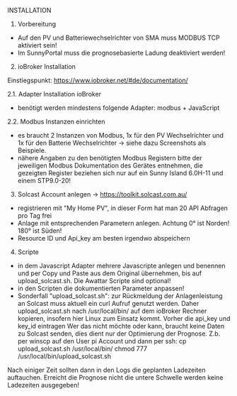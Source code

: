 INSTALLATION

1. Vorbereitung
- Auf den PV und Batteriewechselrichter von SMA muss MODBUS TCP aktiviert sein!
- Im SunnyPortal muss die prognosebasierte Ladung deaktiviert werden!

2. ioBroker Installation

Einstiegspunkt: https://www.iobroker.net/#de/documentation/

2.1. Adapter Installation ioBroker
- benötigt werden mindestens folgende Adapter: modbus + JavaScript

2.2. Modbus Instanzen einrichten
- es braucht 2 Instanzen von Modbus, 1x für den PV Wechselrichter und 1x für den Batterie Wechselrichter
-> siehe dazu Screenshots als Beispiele.
- nähere Angaben zu den benötigten Modbus Registern bitte der jeweiligen Modbus Dokumentation des Gerätes entnehmen,
  die gezeigten Register beziehen sich nur auf ein Sunny Island 6.0H-11 und einem STP9.0-20!

3. Solcast Account anlegen
-> https://toolkit.solcast.com.au/
- registrieren mit "My Home PV", in dieser Form hat man 20 API Abfragen pro Tag frei
- Anlage mit entsprechenden Parametern anlegen. Achtung 0° ist Norden! 180° ist Süden!
- Resource ID und Api_key am besten irgendwo abspeichern

4. Scripte
- in dem Javascript Adapter mehrere Javascripte anlegen und benennen und per Copy und Paste aus dem Original übernehmen, 
  bis auf upload_solcast.sh. Die Awattar Scripte sind optional!
- in den Scripten die dokumentierten Parameter anpassen!
- Sonderfall "upload_solcast.sh": zur Rückmeldung der Anlagenleistung an Solcast muss aktuell ein curl Aufruf genutzt werden. 
  Daher upload_solcast.sh nach /usr/local/bin/ auf dem ioBroker Rechner kopieren, insofern hier Linux zum Einsatz kommt. 
  Vorher die api_key und key_id eintragen
  Wer das nicht möchte oder kann, braucht keine Daten zu Solcast senden, dies dient nur der Optimierung der Prognose.
  Z.b. per winscp auf den User pi Account und dann per ssh: 
  cp upload_solcast.sh /usr/local/bin/
  chmod 777 /usr/local/bin/upload_solcast.sh

Nach einiger Zeit sollten dann in den Logs die geplanten Ladezeiten auftauchen. Erreicht die Prognose nicht die untere Schwelle 
werden keine Ladezeiten ausgegeben!

